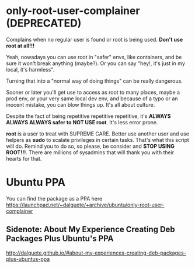 # only-root-user-complainer (DEPRECATED)
Complains when no regular user is found or root is being used.
**Don't use root at all!!!**

Yeah, nowadays you can use root in "safer" envs, like containers, and be sure it
won't break anything (maybe?). Or you can say "hey!, it's just in my local, it's harmless".

Turning that into a "normal way of doing things" can be really dangerous.

Sooner or later you'll get use to access as root to many places, maybe a prod env,
or your very same local dev env, and because of a typo or an inocent mistake, you can
blow things up. It's all about culture.

Despite the fact of being repetitive repetitive repetitive, it's **ALWAYS ALWAYS
ALWAYS safer to NOT USE root**. It's less error prone.

**root** is a user to treat with SUPREME CARE. Better use another user and use helpers
as **sudo** to scalate privileges in certain tasks.
That's what this script will do. Remind you to do so, so please, be consider and
**STOP USING ROOT!!!**. There are millions of sysadmins that will thank you with
their hearts for that.

Ubuntu PPA
==========

You can find the package as a PPA here https://launchpad.net/~dalguete/+archive/ubuntu/only-root-user-complainer

Sidenote: About My Experience Creating Deb Packages Plus Ubuntu's PPA
---------------------------------------------------------------------

http://dalguete.github.io/#about-my-experiences-creating-deb-packages-plus-ubuntus-ppa


